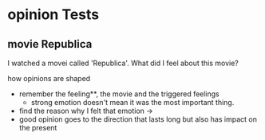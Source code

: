 # opinion Tests

## movie Republica

 I watched a movei called 'Republica'. What did I feel about this movie?

how opinions are shaped
- remember the feeling**, the movie and the triggered feelings
  - strong emotion doesn't mean it was the most important thing.
- find the reason why I felt that emotion -> 
- good opinion goes to the direction that lasts long but also has impact on the present